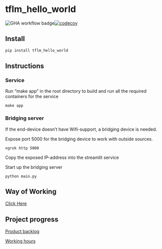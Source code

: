 tflm_hello_world
================

<!-- WARNING: THIS FILE WAS AUTOGENERATED! DO NOT EDIT! -->

![GHA workflow
badge](https://github.com/OhtuProjTinyML/tflm_hello_world_staging/workflows/CI/badge.svg)[![codecov](https://codecov.io/gh/OhtuProjTinyML/tflm_hello_world_staging/branch/main/graph/badge.svg?token=J9XY634ML5)](https://codecov.io/gh/OhtuProjTinyML/tflm_hello_world_staging)

## Install

``` sh
pip install tflm_hello_world
```

## Instructions

### Service

Run “make app” in the root directory to build and run all the required
containers for the service

`make app`

### Bridging server

If the end-device doesn’t have Wifi-support, a bridging device is
needed.

Expose port 5000 for the bridging device to work with outside sources.

`ngrok http 5000`

Copy the exposed IP-address into the streamlit service

Start up the bridging server

`python main.py`

## Way of Working

[Click
Here](/docs/sprint0/WoW.md)

## Project progress

[Product backlog](https://github.com/users/JeHugawa/projects/2/views/1)

[Working hours](https://docs.google.com/spreadsheets/d/1J1mJxM4wm9pnEoq1daXKhHpsEiAHHjz8Hl4N5ZgT6HM/edit#gid=1517018599)
